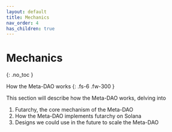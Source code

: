 ```yaml
---
layout: default
title: Mechanics
nav_order: 4
has_children: true
---
```


# Mechanics
{: .no_toc }

How the Meta-DAO works
{: .fs-6 .fw-300 }

This section will describe how the Meta-DAO works, delving into
1. Futarchy, the core mechanism of the Meta-DAO
2. How the Meta-DAO implements futarchy on Solana
3. Designs we could use in the future to scale the Meta-DAO


